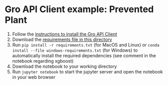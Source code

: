 # Gro API Client example: Prevented Plant

1. Follow the [instructions to install the Gro API Client](../../../../README.md)
1. Download the [requirements file in this directory](./requirements.txt)
2. Run `pip install -r requirements.txt` (for MacOS and Linux) or `conda install --file windows-requirements.txt` (for Windows) to automatically install the required dependencies (see comment in the notebook regarding xgboost)
3. Download the notebook to your working directory
4. Run `jupyter notebook` to start the jupyter server and open the notebook in your web browser
